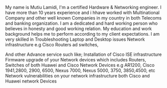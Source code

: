 My name is Mutiu Lamidi, I'm a certified Hardware & Networking engineer. I have more than 10 years experience and i hhave worked with Multinational Company and other well known Companies in my country in both Telecoms and banking organization. I am a dedicated and hard working person who believes in honesty and good working relation.
My education and work background helps me to perform according to my client expectations.
I am very skilled in Troubleshooting 
Laptop and Desktop issues
Network infrastructure e.g Cisco Routers ad switches,

And other Advance service such like;
Installation of Cisco ISE infrastructure
Firmware upgrade of your Network devices which includes Routers, Switches of both Huawei and Cisco Network Devices e.g AR1200, Cisco 1941,2800, 2900, 6500, Nexus 7000, Nexus 5000, 3750, 3850,4500, etc
Network vulnerabilities on your network infrastructure both Cisco and Huawei network Devices
